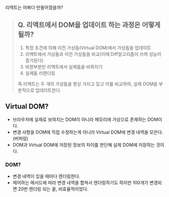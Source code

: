 리액트는 어쩌다 만들어졌을까?

> ## Q. 리액트에서 DOM을 업데이트 하는 과정은 어떻게 될까?
>
> 1. 특정 조건에 의해 이전 가상돔(Virtual DOM)에서 가상돔을 업데이트
> 2. 리액트에서 가상돔과 이전 가상돔을 비교(이때 Diff알고리즘이 쓰여 성능이 증가된다)
> 3. 바뀐부분만 리액트에서 실제돔을 바뀌치기
> 4. 실제돔 리렌더링
>
> 즉 리액트는 두 개의 가상돔을 항상 가지고 있고 이를 비교하여, 실제 DOM을 부분적으로 업데이트한다.

## Virtual DOM? 
* 브라우저에 실제로 보여지는 DOM이 아니라 메모리에 가상으로 존재하는 DOM이다. 
* 변경 사항을 DOM에 직접 수정하는게 아니라 Virtual DOM에 변경 내역을 모은다.(버퍼링) 
* DOM과 Virtual DOM에 저장된 정보의 차이를 판단해 실제 DOM에 저장하는 것이다.

### DOM?
* 변경 내역이 있을 때마다 렌더링한다.
* 제어하는 메서드에 따라 변경 내역을 합쳐서 렌더링하기도 하지만 100개가 변경되면 20번 렌더링 되는 꼴, 비효율적이었다. 